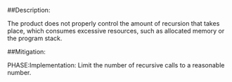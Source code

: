 ##Description:

The product does not properly control the amount of recursion that takes place, which consumes excessive resources, such as allocated memory or the program stack.



##Mitigation:


PHASE:Implementation:
Limit the number of recursive calls to a reasonable number.

